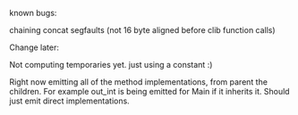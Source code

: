 known bugs:

chaining concat segfaults (not 16 byte aligned before clib function calls)



Change later:

Not computing temporaries yet. just using a constant :)

Right now emitting all of the method implementations, from parent the children. For example out_int is being emitted for Main if it inherits it. Should just emit direct implementations.